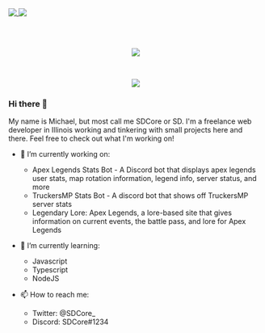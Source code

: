 <a href="https://github.com/SDCore">
  <img align="top" src="https://github-readme-stats.vercel.app/api?username=SDCore&show_icons=true&count_private=true&custom_title=SDCore%27s%20GitHub%20Stats&hide_border=true&theme=tokyonight" />
</a>
<a href="https://github.com/SDCore">
  <img align="top" src="https://github-readme-stats.vercel.app/api/top-langs/?username=SDCore&layout=compact&langs_count=10&custom_title=Most%20Used%20Languages&hide_border=true&theme=tokyonight&hide=Visual%20Basic" />
</a>

<br /><br />

<p align="center">
  <a href="https://github.com/SDCore">
    <img align="center" src="https://github-profile-trophy.vercel.app/api/wakatime?username=SDCore&theme=onedark" />
  </a>
</p>

<br />

<p align="center">
  <a href="https://wakatime.com/@SDCore">
    <img align="center" src="https://github-readme-stats.vercel.app/api/wakatime?username=SDCore&layout=compact&hide_border=true&theme=tokyonight" />
  </a>
</p>

### Hi there 👋

My name is Michael, but most call me SDCore or SD.
I'm a freelance web developer in Illinois working and tinkering with small projects here and there.
Feel free to check out what I'm working on!

- 🔭 I’m currently working on:

  - Apex Legends Stats Bot - A Discord bot that displays apex legends user stats, map rotation information, legend info, server status, and more
  - TruckersMP Stats Bot - A discord bot that shows off TruckersMP server stats
  - Legendary Lore: Apex Legends, a lore-based site that gives information on current events, the battle pass, and lore for Apex Legends

- 🌱 I’m currently learning:

  - Javascript
  - Typescript
  - NodeJS

- 📫 How to reach me:
  - Twitter: @SDCore\_
  - Discord: SDCore#1234

